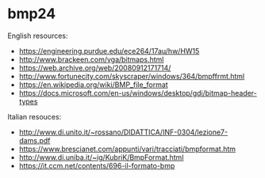 # bmp24

English resources:
* https://engineering.purdue.edu/ece264/17au/hw/HW15
* http://www.brackeen.com/vga/bitmaps.html
* https://web.archive.org/web/20080912171714/
* http://www.fortunecity.com/skyscraper/windows/364/bmpffrmt.html
* https://en.wikipedia.org/wiki/BMP_file_format
* https://docs.microsoft.com/en-us/windows/desktop/gdi/bitmap-header-types

Italian resouces:
* http://www.di.unito.it/~rossano/DIDATTICA/INF-0304/lezione7-dams.pdf
* https://www.brescianet.com/appunti/vari/tracciati/bmpformat.htm
* http://www.di.uniba.it/~ig/KubriK/BmpFormat.html
* https://it.ccm.net/contents/696-il-formato-bmp
